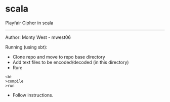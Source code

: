 # scala

Playfair Cipher in scala

----------------
Author: Monty West - mwest06

Running (using sbt):

- Clone repo and move to repo base directory</li>
- Add text files to be encoded/decoded (in this directory)</li>
- Run:
```
sbt
>compile
>run
```
- Follow instructions.</li>

